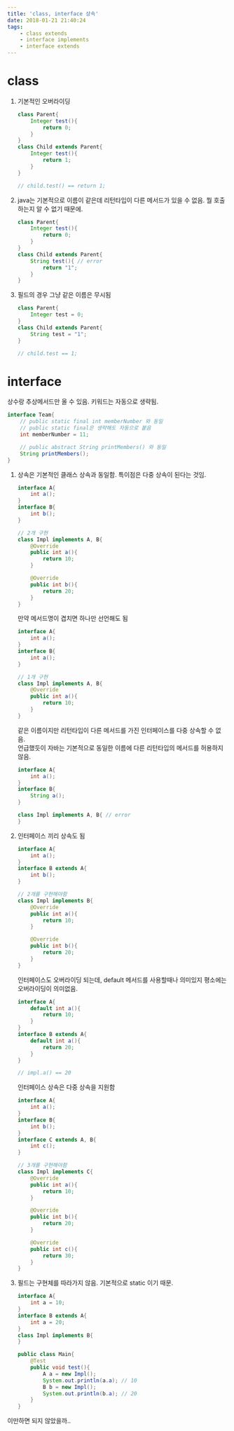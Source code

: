 ```yaml
---
title: 'class, interface 상속'
date: 2018-01-21 21:40:24
tags:
    - class extends
    - interface implements
    - interface extends
---
```


# class
1. 기본적인 오버라이딩
    ```java
    class Parent{
        Integer test(){
            return 0;
        }
    }
    class Child extends Parent{
        Integer test(){
            return 1;
        }
    }

    // child.test() == return 1;
    ```

2. java는 기본적으로 이름이 같은데 리턴타입이 다른 메서드가 있을 수 없음. 뭘 호출하는지 알 수 없기 때문에.  
    ```java
    class Parent{
        Integer test(){
            return 0;
        }
    }
    class Child extends Parent{
        String test(){ // error
            return "1";
        }
    }
    ```
3. 필드의 경우 그냥 같은 이름은 무시됨  
    ```java
    class Parent{
        Integer test = 0;
    }
    class Child extends Parent{
        String test = "1";
    }

    // child.test == 1;
    ```

# interface
상수랑 추상메서드만 올 수 있음. 키워드는 자동으로 생략됨.  
```java
interface Team{
    // public static final int memberNumber 와 동일
    // public static final은 생략해도 자동으로 붙음
    int memberNumber = 11;

    // public abstract String printMembers() 와 동일
    String printMembers();
}
```

1. 상속은 기본적인 클래스 상속과 동일함. 특이점은 다중 상속이 된다는 것임.  
    ```java
    interface A{
        int a();
    }
    interface B{
        int b();
    }

    // 2개 구현
    class Impl implements A, B{
        @Override
        public int a(){
            return 10;
        }

        @Override
        public int b(){
            return 20;
        }
    }
    ```

    만약 메서드명이 겹치면 하나만 선언해도 됨  
    ```java
    interface A{
        int a();
    }
    interface B{
        int a();
    }

    // 1개 구현
    class Impl implements A, B{
        @Override
        public int a(){
            return 10;
        }
    }
    ```

    같은 이름이지만 리턴타입이 다른 메서드를 가진 인터페이스를 다중 상속할 수 없음.  
    언급했듯이 자바는 기본적으로 동일한 이름에 다른 리턴타입의 메서드를 허용하지 않음.  
    ```java
    interface A{
        int a();
    }
    interface B{
        String a();
    }

    class Impl implements A, B{ // error
    }
    ```

2. 인터페이스 끼리 상속도 됨
    ```java
    interface A{
        int a();
    }
    interface B extends A{
        int b();
    }

    // 2개를 구현해야함
    class Impl implements B{
        @Override
        public int a(){
            return 10;
        }

        @Override
        public int b(){
            return 20;
        }
    }
    ```

    인터페이스도 오버라이딩 되는데, default 메서드를 사용할때나 의미있지 평소에는 오버라이딩이 의미없음.
    ```java
    interface A{
        default int a(){
            return 10;
        }
    }
    interface B extends A{
        default int a(){
            return 20;
        }
    }

    // impl.a() == 20
    ```

    인터페이스 상속은 다중 상속을 지원함  
    ```java
    interface A{
        int a();
    }
    interface B{
        int b();
    }
    interface C extends A, B{
        int c();
    }

    // 3개를 구현해야함
    class Impl implements C{
        @Override
        public int a(){
            return 10;
        }

        @Override
        public int b(){
            return 20;
        }

        @Override
        public int c(){
            return 30;
        }
    }
    ```

3. 필드는 구현체를 따라가지 않음. 기본적으로 static 이기 때문.  
    ```java
    interface A{
        int a = 10;
    }
    interface B extends A{
        int a = 20;
    }
    class Impl implements B{
    }

    public class Main{
        @Test
        public void test(){
            A a = new Impl();
            System.out.println(a.a); // 10
            B b = new Impl();
            System.out.println(b.a); // 20
        }
    }
    ```

이만하면 되지 않았을까..

<!-- more -->